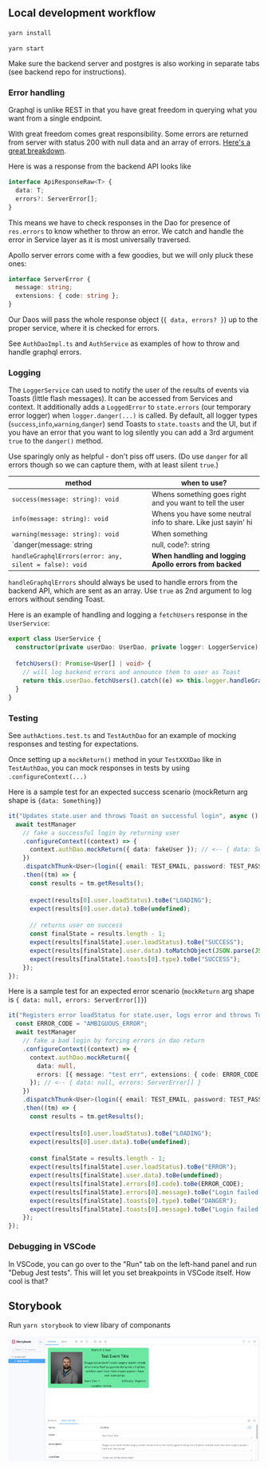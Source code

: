 ## Local development workflow

`yarn install`

`yarn start`

Make sure the backend server and postgres is also working in separate tabs (see backend repo for instructions).

### Error handling

Graphql is unlike REST in that you have great freedom in querying what you want from a single endpoint.

With great freedom comes great responsibility. Some errors are returned from server with status 200 with null data and an array of errors. [Here's a great breakdown](https://medium.com/@sachee/200-ok-error-handling-in-graphql-7ec869aec9bc).

Here is was a response from the backend API looks like

```ts
interface ApiResponseRaw<T> {
  data: T;
  errors?: ServerError[];
}
```

This means we have to check responses in the Dao for presence of `res.errors` to know whether to throw an error. We catch and handle the error in Service layer as it is most universally traversed.

Apollo server errors come with a few goodies, but we will only pluck these ones:

```ts
interface ServerError {
  message: string;
  extensions: { code: string };
}
```

Our Daos will pass the whole response object (`{ data, errors? }`) up to the proper service, where it is checked for errors.

See `AuthDaoImpl.ts` and `AuthService` as examples of how to throw and handle graphql errors.

### Logging

The `LoggerService` can used to notify the user of the results of events via Toasts (little flash messages). It can be accessed from Services and context. It additionally adds a `LoggedError` to `state.errors` (our temporary error logger) when `logger.danger(...)` is called. By default, all logger types (`success`,`info`,`warning`,`danger`) send Toasts to `state.toasts` and the UI, but if you have an error that you want to log silently you can add a 3rd argument `true` to the `danger()` method.

Use sparingly only as helpful - don't piss off users. (Do use `danger` for all errors though so we can capture them, with at least silent `true`.)

| method                                                  | when to use?                                                   |
| ------------------------------------------------------- | -------------------------------------------------------------- |
| `success(message: string): void`                        | Whens something goes right and you want to tell the user       |
| `info(message: string): void`                           | Whens you have some neutral info to share. Like just sayin' hi |
| `warning(message: string): void`                        | When something                                                 |
| `danger(message: string                                 | null, code?: string                                            | null, silent = false): void` | When you need to log a custom error |
| `handleGraphqlErrors(error: any, silent = false): void` | **When handling and logging Apollo errors from backed**        |

`handleGraphqlErrors` should always be used to handle errors from the backend API, which are sent as an array. Use `true` as 2nd argument to log errors without sending Toast.

Here is an example of handling and logging a `fetchUsers` response in the `UserService`:

```ts
export class UserService {
  constructor(private userDao: UserDao, private logger: LoggerService) {}

  fetchUsers(): Promise<User[] | void> {
    // will log backend errors and announce them to user as Toast
    return this.userDao.fetchUsers().catch((e) => this.logger.handleGraphqlErrors(e));
  }
}
```

### Testing

See `authActions.test.ts` and `TestAuthDao` for an example of mocking responses and testing for expectations.

Once setting up a `mockReturn()` method in your `TestXXXDao` like in `TestAuthDao`, you can mock responses in tests by using `.configureContext(...)`

Here is a sample test for an expected success scenario (mockReturn arg shape is `{data: Something}`)

```ts
it("Updates state.user and throws Toast on successful login", async () => {
  await testManager
    // fake a successful login by returning user
    .configureContext((context) => {
      context.authDao.mockReturn({ data: fakeUser }); // <-- { data: Something}
    })
    .dispatchThunk<User>(login({ email: TEST_EMAIL, password: TEST_PASSWORD }))
    .then((tm) => {
      const results = tm.getResults();

      expect(results[0].user.loadStatus).toBe("LOADING");
      expect(results[0].user.data).toBe(undefined);

      // returns user on success
      const finalState = results.length - 1;
      expect(results[finalState].user.loadStatus).toBe("SUCCESS");
      expect(results[finalState].user.data).toMatchObject(JSON.parse(JSON.stringify(fakeUser)));
      expect(results[finalState].toasts[0].type).toBe("SUCCESS");
    });
});
```

Here is a sample test for an expected error scenario (`mockReturn` arg shape is `{ data: null, errors: ServerError[]}`)

```ts
it("Registers error loadStatus for state.user, logs error and throws Toast on failed login, ", async () => {
  const ERROR_CODE = "AMBIGUOUS_ERROR";
  await testManager
    // fake a bad login by forcing errors in dao return
    .configureContext((context) => {
      context.authDao.mockReturn({
        data: null,
        errors: [{ message: "test err", extensions: { code: ERROR_CODE } }],
      }); // <-- { data: null, errors: ServerError[] }
    })
    .dispatchThunk<User>(login({ email: TEST_EMAIL, password: TEST_PASSWORD }))
    .then((tm) => {
      const results = tm.getResults();

      expect(results[0].user.loadStatus).toBe("LOADING");
      expect(results[0].user.data).toBe(undefined);

      const finalState = results.length - 1;
      expect(results[finalState].user.loadStatus).toBe("ERROR");
      expect(results[finalState].user.data).toBe(undefined);
      expect(results[finalState].errors[0].code).toBe(ERROR_CODE);
      expect(results[finalState].errors[0].message).toBe("Login failed.");
      expect(results[finalState].toasts[0].type).toBe("DANGER");
      expect(results[finalState].toasts[0].message).toBe("Login failed.");
    });
});
```

### Debugging in VSCode

In VSCode, you can go over to the "Run" tab on the left-hand panel and run "Debug Jest tests". This will let you set breakpoints in VSCode itself. How cool is that?

## Storybook

Run `yarn storybook` to view libary of componants

![storybook-snap.png](./assets/storybook-snap.png)
